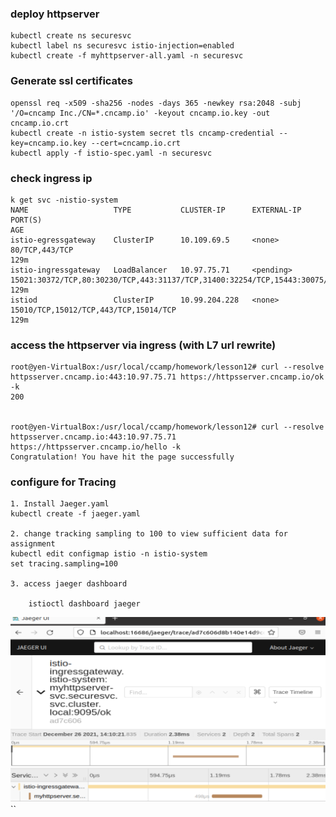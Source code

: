 ### deploy httpserver
```
kubectl create ns securesvc
kubectl label ns securesvc istio-injection=enabled
kubectl create -f myhttpserver-all.yaml -n securesvc
```

### Generate ssl certificates
    openssl req -x509 -sha256 -nodes -days 365 -newkey rsa:2048 -subj '/O=cncamp Inc./CN=*.cncamp.io' -keyout cncamp.io.key -out cncamp.io.crt
    kubectl create -n istio-system secret tls cncamp-credential --key=cncamp.io.key --cert=cncamp.io.crt
    kubectl apply -f istio-spec.yaml -n securesvc


### check ingress ip
```
k get svc -nistio-system
NAME                   TYPE           CLUSTER-IP      EXTERNAL-IP   PORT(S)                                                                      AGE
istio-egressgateway    ClusterIP      10.109.69.5     <none>        80/TCP,443/TCP                                                               129m
istio-ingressgateway   LoadBalancer   10.97.75.71     <pending>     15021:30372/TCP,80:30230/TCP,443:31137/TCP,31400:32254/TCP,15443:30075/TCP   129m
istiod                 ClusterIP      10.99.204.228   <none>        15010/TCP,15012/TCP,443/TCP,15014/TCP                                        129m

```
### access the httpserver via ingress (with L7 url rewrite)


    root@yen-VirtualBox:/usr/local/ccamp/homework/lesson12# curl --resolve httpsserver.cncamp.io:443:10.97.75.71 https://httpsserver.cncamp.io/ok -k
    200


    root@yen-VirtualBox:/usr/local/ccamp/homework/lesson12# curl --resolve httpsserver.cncamp.io:443:10.97.75.71 https://httpsserver.cncamp.io/hello -k
    Congratulation! You have hit the page successfully


### configure for Tracing
    1. Install Jaeger.yaml
    kubectl create -f jaeger.yaml

    2. change tracking sampling to 100 to view sufficient data for assignment
    kubectl edit configmap istio -n istio-system
    set tracing.sampling=100

    3. access jaeger dashboard

        istioctl dashboard jaeger

 ![Alt text](dashboard.png?raw=true "P3")``

